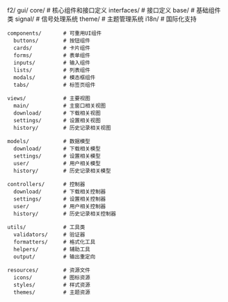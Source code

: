 <!--
 * @Author       : ZGY
 * @Date         : 2025-04-29 13:29:26
 * @FilePath     : /f2_gui/f2/gui/架构.md
 * @LastEditTime : 2025-04-29 13:29:30
-->
f2/
  gui/
    core/             # 核心组件和接口定义
      interfaces/     # 接口定义
      base/           # 基础组件类
      signal/         # 信号处理系统
      theme/          # 主题管理系统
      i18n/           # 国际化支持
    
    components/       # 可重用UI组件
      buttons/        # 按钮组件
      cards/          # 卡片组件
      forms/          # 表单组件
      inputs/         # 输入组件
      lists/          # 列表组件
      modals/         # 模态框组件
      tabs/           # 标签页组件
      
    views/            # 主要视图
      main/           # 主窗口相关视图
      download/       # 下载相关视图
      settings/       # 设置相关视图
      history/        # 历史记录相关视图
      
    models/           # 数据模型
      download/       # 下载相关模型
      settings/       # 设置相关模型
      user/           # 用户相关模型
      history/        # 历史记录相关模型
      
    controllers/      # 控制器
      download/       # 下载相关控制器
      settings/       # 设置相关控制器
      user/           # 用户相关控制器
      history/        # 历史记录相关控制器
      
    utils/            # 工具类
      validators/     # 验证器
      formatters/     # 格式化工具
      helpers/        # 辅助工具
      output/         # 输出重定向
      
    resources/        # 资源文件
      icons/          # 图标资源
      styles/         # 样式资源
      themes/         # 主题资源